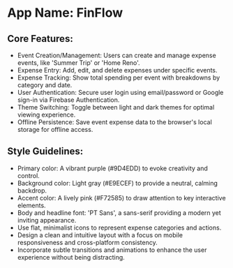 # **App Name**: FinFlow

## Core Features:

- Event Creation/Management: Users can create and manage expense events, like 'Summer Trip' or 'Home Reno'.
- Expense Entry: Add, edit, and delete expenses under specific events.
- Expense Tracking: Show total spending per event with breakdowns by category and date.
- User Authentication: Secure user login using email/password or Google sign-in via Firebase Authentication.
- Theme Switching: Toggle between light and dark themes for optimal viewing experience.
- Offline Persistence: Save event expense data to the browser's local storage for offline access.

## Style Guidelines:

- Primary color: A vibrant purple (#9D4EDD) to evoke creativity and control.
- Background color: Light gray (#E9ECEF) to provide a neutral, calming backdrop.
- Accent color: A lively pink (#F72585) to draw attention to key interactive elements.
- Body and headline font: 'PT Sans', a sans-serif providing a modern yet inviting appearance.
- Use flat, minimalist icons to represent expense categories and actions.
- Design a clean and intuitive layout with a focus on mobile responsiveness and cross-platform consistency.
- Incorporate subtle transitions and animations to enhance the user experience without being distracting.